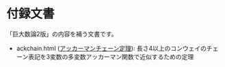 # 付録文書

「巨大数論2版」の内容を補う文書です。

- ackchain.html ([アッカーマンチェーン定理](http://gyafun.jp/ln/ackchain.html)): 長さ4以上のコンウェイのチェーン表記を3変数の多変数アッカーマン関数で近似するための定理
